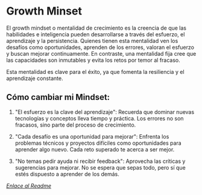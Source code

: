 # Growth Minset

El growth mindset o mentalidad de crecimiento es la creencia de que las habilidades e inteligencia pueden desarrollarse a través del esfuerzo, el aprendizaje y la persistencia. Quienes tienen esta mentalidad ven los desafíos como oportunidades, aprenden de los errores, valoran el esfuerzo y buscan mejorar continuamente. En contraste, una mentalidad fija cree que las capacidades son inmutables y evita los retos por temor al fracaso.

Esta mentalidad es clave para el éxito, ya que fomenta la resiliencia y el aprendizaje constante.

## Cómo cambiar mi Mindset:

1. "El esfuerzo es la clave del aprendizaje": Recuerda que dominar nuevas tecnologías y conceptos lleva tiempo y práctica. Los errores no son fracasos, sino parte del proceso de crecimiento.

2. "Cada desafío es una oportunidad para mejorar": Enfrenta los problemas técnicos y proyectos difíciles como oportunidades para aprender algo nuevo. Cada reto superado te acerca a ser mejor.

3. "No temas pedir ayuda ni recibir feedback": Aprovecha las críticas y sugerencias para mejorar. No se espera que sepas todo, pero sí que estés dispuesto a aprender de los demás.

*[Enlace al Readme](./README.md)*

